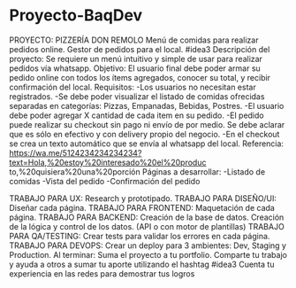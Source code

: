 # Proyecto-BaqDev
PROYECTO: PIZZERÍA DON REMOLO
Menú de comidas para realizar pedidos online. Gestor de pedidos para el local.
#idea3
Descripción del proyecto:
Se requiere un menú intuitivo y simple de usar para realizar pedidos vía whatsapp.
Objetivo:
El usuario final debe poder armar su pedido online con todos los ítems agregados,
conocer su total, y recibir confirmación del local.
Requisitos:
-Los usuarios no necesitan estar registrados.
-Se debe poder visualizar el listado de comidas ofrecidas separadas en categorías:
Pizzas, Empanadas, Bebidas, Postres.
-El usuario debe poder agregar X cantidad de cada item en su pedido.
-El pedido puede realizar su checkout sin pago ni envío de por medio. Se debe aclarar
que es sólo en efectivo y con delivery propio del negocio.
-En el checkout se crea un texto automático que se envía al whatsapp del local.
Referencia:
https://wa.me/5124234234234234?text=Hola,%20estoy%20interesado%20el%20produc
to,%20quisiera%20una%20porción
Páginas a desarrollar:
-Listado de comidas
-Vista del pedido
-Confirmación del pedido

TRABAJO PARA UX:
Research y prototipado.
TRABAJO PARA DISEÑO/UI:
Diseñar cada página.
TRABAJO PARA FRONTEND:
Maquetación de cada página.
TRABAJO PARA BACKEND:
Creación de la base de datos.
Creación de la lógica y control de los datos. (API o con motor de plantillas)
TRABAJO PARA QA/TESTING:
Crear tests para validar los errores en cada página.
TRABAJO PARA DEVOPS:
Crear un deploy para 3 ambientes: Dev, Staging y Production.
Al terminar:
Suma el proyecto a tu portfolio.
Comparte tu trabajo y ayuda a otros a sumar tu aporte utilizando el hashtag #idea3
Cuenta tu experiencia en las redes para demostrar tus logros